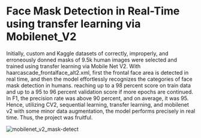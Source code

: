 # Face Mask Detection in Real-Time using transfer learning via Mobilenet_V2

Initially, custom and Kaggle datasets of correctly, improperly, and erroneously donned masks of 9.5k human images were selected and trained using transfer learning via Mobile Net V2.
With haarcascade_frontalface_alt2.xml, first the frontal face area is detected in real time, and then the model effortlessly recognizes the categories of face mask detection in humans.
reaching up to a 98 percent score on train data and up to a 95 to 96 percent validation score if more epochs are continued.
In F1, the precision rate was above 90 percent, and on average, it was 95.
Hence, utilizing CV2, sequential learning, transfer learning, and mobilenet v2 with some minor data augmentation, the model performs precisely in real time. Thus, the project was fruitful.

![mobilenet_v2_mask-detect](https://github.com/MdAliAhnaf/frontal_3-category_face-mask_detection/assets/66354256/685a28f4-ea7e-46c8-9905-25df310b3179)
